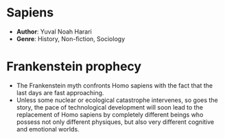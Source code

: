 # Sapiens
- **Author**: Yuval Noah Harari 
- **Genre**: History, Non-fiction, Sociology

# Frankenstein prophecy
- The Frankenstein myth confronts Homo sapiens with the fact that the last days are fast approaching.
- Unless some nuclear or ecological catastrophe intervenes, so goes the story, the pace of technological development will soon lead to the replacement of Homo sapiens by completely different beings who possess not only different physiques, but also very different cognitive and emotional worlds.